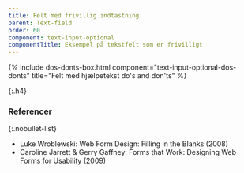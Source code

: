 ```yaml
---
title: Felt med frivillig indtastning
parent: Text-field
order: 60
component: text-input-optional
componentTitle: Eksempel på tekstfelt som er frivilligt
---
```


{% include dos-donts-box.html component="text-input-optional-dos-donts" title="Felt med hjælpetekst do's and don'ts" %}

{:.h4}
### Referencer

{:.nobullet-list}
- Luke Wroblewski: Web Form Design: Filling in the Blanks (2008)
- Caroline Jarrett & Gerry Gaffney: Forms that Work: Designing Web Forms for Usability (2009)
